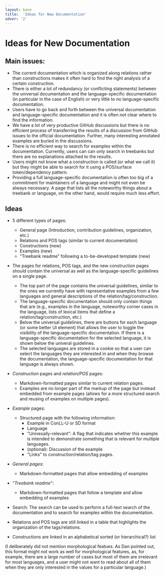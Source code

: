 ```yaml
---
layout: base
title:  'Ideas for New Documentation'
udver: '2'
---
```


# Ideas for New Documentation

## Main issues:


* The current documentation which is organized along relations rather than constructions makes it often hard to find the right analysis of a certain construction.
 * There is either a lot of redundancy (or conflicting statements) between the universal documentation and the language-specific documentation (in particular in the case of English) or very little to no language-specific documentation.
* Users have to go back and forth between the universal documentation and language-specific documentation and it is often not clear where to find the information.
* We have a lot of very productive GitHub discussions but there is no efficient process of transferring the results of a discussion from GitHub issues to the official documentation. Further, many interesting annotated examples are buried in the discussions.
* There is no efficient way to search for examples within the documentation. Currently, users can can only search in treebanks but there are no explanations attached to the results.
* Users might not know what a construction is called (or what we call it) but they might be able to search for it using a POS/surface token/dependency pattern.
* Providing a full language-specific documentation is often too big of a commitment for maintainers of a language and might not even be always necessary. A page that lists all the noteworthy things about a treebank or language, on the other hand, would require much less effort.


## Ideas

* 5 different types of pages:
  * General page (Introduction, contribution guidelines, organization, etc.)
  * Relations and POS tags (similar to current documentation)
  * Constructions (new)
  * Examples (new)
  * "Treebank readme" following a to-be-developed template (new)
  
* The pages for relations, POS tags, and the new construction pages should contain the universal as well as the language-specific guidelines on a single page.
  * The top part of the page contains the universal guidelines, similar to the ones we currently have with representative examples from a few languages and general descriptions of the relation/tag/construction.
  * The language-specific documentation should only contain things that are (e.g., examples in the language, noteworthy corner cases in the language, lists of lexical items that define a relation/tag/construction, etc.)
  * Below the universal guidelines, there are buttons for each language (or some better UI element) that allows the user to toggle the visibility of the language-specific documentation. If there is a language-specific documentation for the selected language, it is shown below the univeral guidelines. 
  * The selected languages are stored in a cookie so that a user can select the languages they are interested in and when they browse the documentation, the language-specific documentation for that language is always shown.
  
  
 * _Construction_ pages and _relation/POS_ pages:
   * Markdown-formatted pages similar to current relation pages.
   * Examples are no longer part of the markup of the page but instead embedded from example pages (allows for a more structured search and reusing of examples on multiple pages).
  
 * _Example_ pages:
   * Structured page with the following information:
     * Example in ConLL-U or SD format
     * Language
     * "Univesally-relevant": A flag that indicates whether this example is intended to demonstrate something that is relevant for multiple languages.
     * (optional): Discussion of the example
     * "Links" to construction/relation/tag pages. 
 
 * _General pages_:
   * Markdown-formatted pages that allow embedding of examples
   
 * "_Treebank readme_":
   * Markdown-formatted pages that follow a template and allow embedding of examples
 
 
 * Search:
   The search can be used to perform a full-text search of the documentation and to search for examples within the documentation.
   
 * Relations and POS tags are still linked in a table that highlights the organization of the tags/relations.
 
 * Constructions are linked in an alphabetical sorted (or hierarchical?) list 
  
  
  
  (I deliberately did not mention morphological featues. As Dan pointed out, this format might not work as well for morphological features, as, for example, there are a large number of cases but most of them are irrelevant for most languages, and a user might not want to read about all of them when they are only interested in the values for a particular language.)
 
